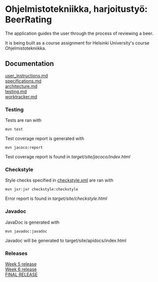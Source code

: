 # Ohjelmistotekniikka, harjoitustyö: BeerRating

The application guides the user through the process of reviewing a beer.

It is being built as a course assignment for Helsinki University's course Ohjelmistotekniikka.

## Documentation
[user_instructions.md](https://github.com/JuusoVe/ot-harjoitustyo/blob/master/documentation/user_instructions.md) <br>
[specifications.md](https://github.com/JuusoVe/ot-harjoitustyo/blob/master/documentation/specifications.md) <br>
[architecture.md](https://github.com/JuusoVe/ot-harjoitustyo/blob/master/documentation/architecture.md) <br>
[testing.md](https://github.com/JuusoVe/ot-harjoitustyo/blob/master/documentation/testing.md) <br>
[worktracker.md](https://github.com/JuusoVe/ot-harjoitustyo/blob/master/documentation/tuntikirjanpito.md) 

### Testing

Tests are ran with

```
mvn test
```

Test coverage report is generated with

```
mvn jacoco:report
```
Test coverage report is found in _target/site/jacoco/index.html_


### Checkstyle
Style checks specified in [checkstyle.xml](https://github.com/JuusoVe/ot-harjoitustyo/blob/master/checkstyle.xml) are ran with

```
mvn jxr:jxr checkstyle:checkstyle
```

Error report is found in _target/site/checkstyle.html_

### Javadoc

JavaDoc is generated with

```
mvn javadoc:javadoc
```

Javadoc will be generated to target/site/apidocs/index.html

### Releases

[Week 5 release](https://github.com/JuusoVe/ot-harjoitustyo/releases/tag/week5) <br>
[Week 6 release](https://github.com/JuusoVe/ot-harjoitustyo/releases/tag/week6) <br>
[FINAL RELEASE](https://github.com/JuusoVe/ot-harjoitustyo/releases/tag/final)
